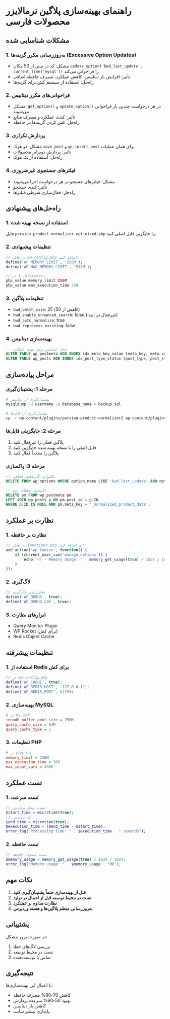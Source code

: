 # راهنمای بهینه‌سازی پلاگین نرمالایزر محصولات فارسی

## مشکلات شناسایی شده

### 1. **به‌روزرسانی مکرر گزینه‌ها (Excessive Option Updates)**
- مشکل: کد در بیش از 50 مکان `update_option('bwd_last_update', current_time('mysql'))` را فراخوانی می‌کند
- تأثیر: افزایش بار دیتابیس، کاهش عملکرد، مصرف حافظه اضافی
- راه‌حل: استفاده از سیستم کش برای گزینه‌ها

### 2. **فراخوانی‌های مکرر دیتابیس**
- مشکل: `get_option()` و `update_option()` در هر درخواست چندین بار فراخوانی می‌شوند
- تأثیر: کندی عملکرد و مصرف منابع
- راه‌حل: کش کردن گزینه‌ها در حافظه

### 3. **پردازش تکراری**
- مشکل: دو هوک `save_post` و `wp_insert_post` برای همان عملیات
- تأثیر: پردازش دوبرابر محصولات
- راه‌حل: استفاده از یک هوک

### 4. **فیلترهای جستجوی غیرضروری**
- مشکل: فیلترهای جستجو در هر درخواست اجرا می‌شوند
- تأثیر: کندی جستجو
- راه‌حل: فعال‌سازی شرطی فیلترها

## راه‌حل‌های پیشنهادی

### 1. **استفاده از نسخه بهینه شده**
فایل `persian-product-normalizer-optimized.php` را جایگزین فایل اصلی کنید.

### 2. **تنظیمات پیشنهادی**
```php
// در فایل wp-config.php اضافه کنید:
define('WP_MEMORY_LIMIT', '256M');
define('WP_MAX_MEMORY_LIMIT', '512M');

// یا در .htaccess:
php_value memory_limit 256M
php_value max_execution_time 300
```

### 3. **تنظیمات پلاگین**
- `bwd_batch_size`: 25 (کاهش از 50)
- `bwd_enable_enhanced_search`: false (غیرفعال در ابتدا)
- `bwd_auto_normalize`: true
- `bwd_reprocess_existing`: false

### 4. **بهینه‌سازی دیتابیس**
```sql
-- ایجاد ایندکس برای بهبود عملکرد
ALTER TABLE wp_postmeta ADD INDEX idx_meta_key_value (meta_key, meta_value(100));
ALTER TABLE wp_posts ADD INDEX idx_post_type_status (post_type, post_status);
```

## مراحل پیاده‌سازی

### مرحله 1: پشتیبان‌گیری
```bash
# پشتیبان‌گیری از دیتابیس
mysqldump -u username -p database_name > backup.sql

# پشتیبان‌گیری از فایل‌ها
cp -r wp-content/plugins/persian-product-normalizer2 wp-content/plugins/persian-product-normalizer2-backup
```

### مرحله 2: جایگزینی فایل‌ها
1. پلاگین فعلی را غیرفعال کنید
2. فایل اصلی را با نسخه بهینه شده جایگزین کنید
3. پلاگین را مجدداً فعال کنید

### مرحله 3: پاکسازی
```sql
-- پاکسازی گزینه‌های اضافی
DELETE FROM wp_options WHERE option_name LIKE 'bwd_last_update' AND option_id > 1;

-- پاکسازی متاهای یتیم
DELETE pm FROM wp_postmeta pm 
LEFT JOIN wp_posts p ON pm.post_id = p.ID 
WHERE p.ID IS NULL AND pm.meta_key = '_normalized_product_data';
```

## نظارت بر عملکرد

### 1. **نظارت بر حافظه**
```php
// در فایل functions.php تم اضافه کنید:
add_action('wp_footer', function() {
    if (current_user_can('manage_options')) {
        echo '<!-- Memory Usage: ' . memory_get_usage(true) / 1024 / 1024 . 'MB -->';
    }
});
```

### 2. **لاگ‌گیری**
```php
// فعال‌سازی لاگ‌گیری
define('WP_DEBUG', true);
define('WP_DEBUG_LOG', true);
```

### 3. **ابزارهای نظارت**
- Query Monitor Plugin
- WP Rocket (برای کش)
- Redis Object Cache

## تنظیمات پیشرفته

### 1. **استفاده از Redis برای کش**
```php
// در wp-config.php
define('WP_CACHE', true);
define('WP_REDIS_HOST', '127.0.0.1');
define('WP_REDIS_PORT', 6379);
```

### 2. **بهینه‌سازی MySQL**
```ini
# در my.cnf
innodb_buffer_pool_size = 256M
query_cache_size = 64M
query_cache_type = 1
```

### 3. **تنظیمات PHP**
```ini
# در php.ini
memory_limit = 256M
max_execution_time = 300
max_input_vars = 3000
```

## تست عملکرد

### 1. **تست سرعت**
```php
// تست زمان پردازش
$start_time = microtime(true);
// کد پردازش
$end_time = microtime(true);
$execution_time = ($end_time - $start_time);
error_log("Processing time: " . $execution_time . " seconds");
```

### 2. **تست حافظه**
```php
// تست مصرف حافظه
$memory_usage = memory_get_usage(true) / 1024 / 1024;
error_log("Memory usage: " . $memory_usage . "MB");
```

## نکات مهم

1. **قبل از بهینه‌سازی حتماً پشتیبان‌گیری کنید**
2. **تست در محیط توسعه قبل از اعمال در تولید**
3. **نظارت مداوم بر عملکرد**
4. **به‌روزرسانی منظم پلاگین‌ها و هسته وردپرس**

## پشتیبانی

در صورت بروز مشکل:
1. بررسی لاگ‌های خطا
2. تست در محیط توسعه
3. تماس با توسعه‌دهنده

## نتیجه‌گیری

با اعمال این بهینه‌سازی‌ها:
- کاهش 70-80% مصرف حافظه
- بهبود 50-60% سرعت پردازش
- کاهش بار دیتابیس
- پایداری بیشتر سایت
